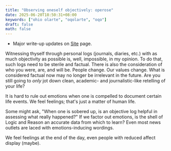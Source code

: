 ```yaml
---
title: "Observing oneself objectively: operose"
date: 2025-06-20T18:50:31+08:00
keywords: ["ohio olarte", "oqolarte", "oqo"]
draft: false
math: false
---
```


- Major write-up updates on [Site](/site) page.

Witnessing thyself through personal logs (journals, diaries, etc.)
with as much objectivity as possible is, well,
impossible, in my opinion. To do that, such logs need to be sterile and
factual. There is also the consideration of who you were, are, and will
be. People change. Our values change. What is considered factual now may
no longer be irrelevant in the future. Are you still going to *only* jot
down clean, academic- and journalistic-like retelling of your life?

It is hard to rule out emotions when one is compelled to document
certain life events. We feel feelings; that's just a matter of human
life.

Some might ask, "When one is sobered up, is an
objective log helpful in assessing what really happened?" If we factor
out emotions, is the shell of Logic and Reason an accurate data from
which to learn? Even most news outlets are laced with emotions-inducing
wordings.

We feel feelings at the end of the day, even people with
reduced affect display (maybe).
